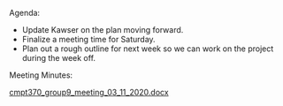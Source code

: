 Agenda:

* Update Kawser on the plan moving forward.
* Finalize a meeting time for Saturday.
* Plan out a rough outline for next week so we can work on the project during the week off.

Meeting Minutes:

[cmpt370_group9_meeting_03_11_2020.docx](uploads/6c9a50a54c67e32d950a1aab4a0f04b2/cmpt370_group9_meeting_03_11_2020.docx)
